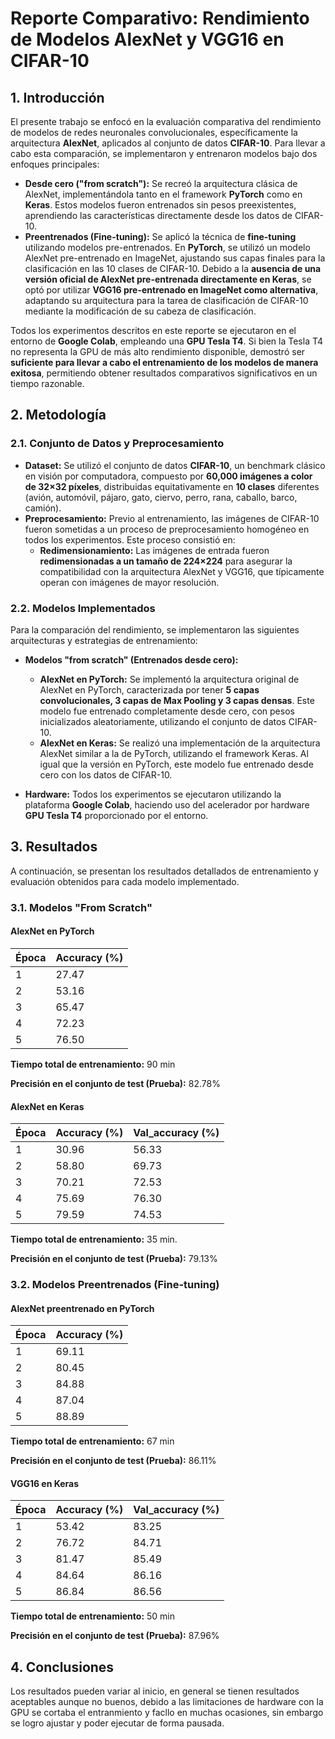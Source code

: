 # Reporte Comparativo: Rendimiento de Modelos AlexNet y VGG16 en CIFAR-10

## 1. Introducción

El presente trabajo se enfocó en la evaluación comparativa del rendimiento de modelos de redes neuronales convolucionales, específicamente la arquitectura **AlexNet**, aplicados al conjunto de datos **CIFAR-10**.  Para llevar a cabo esta comparación, se implementaron y entrenaron modelos bajo dos enfoques principales:

*   **Desde cero ("from scratch"):**  Se recreó la arquitectura clásica de AlexNet, implementándola tanto en el framework **PyTorch** como en **Keras**. Estos modelos fueron entrenados sin pesos preexistentes, aprendiendo las características directamente desde los datos de CIFAR-10.
*   **Preentrenados (Fine-tuning):** Se aplicó la técnica de **fine-tuning** utilizando modelos pre-entrenados. En **PyTorch**, se utilizó un modelo AlexNet pre-entrenado en ImageNet, ajustando sus capas finales para la clasificación en las 10 clases de CIFAR-10.  Debido a la **ausencia de una versión oficial de AlexNet pre-entrenada directamente en Keras**, se optó por utilizar **VGG16 pre-entrenado en ImageNet como alternativa**, adaptando su arquitectura para la tarea de clasificación de CIFAR-10 mediante la modificación de su cabeza de clasificación.

Todos los experimentos descritos en este reporte se ejecutaron en el entorno de **Google Colab**, empleando una **GPU Tesla T4**. Si bien la Tesla T4 no representa la GPU de más alto rendimiento disponible, demostró ser **suficiente para llevar a cabo el entrenamiento de los modelos de manera exitosa**, permitiendo obtener resultados comparativos significativos en un tiempo razonable.

## 2. Metodología

### 2.1. Conjunto de Datos y Preprocesamiento

*   **Dataset:** Se utilizó el conjunto de datos **CIFAR-10**, un benchmark clásico en visión por computadora, compuesto por **60,000 imágenes a color de 32×32 píxeles**, distribuidas equitativamente en **10 clases** diferentes (avión, automóvil, pájaro, gato, ciervo, perro, rana, caballo, barco, camión).
*   **Preprocesamiento:** Previo al entrenamiento, las imágenes de CIFAR-10 fueron sometidas a un proceso de preprocesamiento homogéneo en todos los experimentos. Este proceso consistió en:
    *   **Redimensionamiento:**  Las imágenes de entrada fueron **redimensionadas a un tamaño de 224×224** para asegurar la compatibilidad con la arquitectura AlexNet y VGG16, que típicamente operan con imágenes de mayor resolución.
### 2.2. Modelos Implementados

Para la comparación del rendimiento, se implementaron las siguientes arquitecturas y estrategias de entrenamiento:

*   **Modelos "from scratch" (Entrenados desde cero):**
    *   **AlexNet en PyTorch:** Se implementó la arquitectura original de AlexNet en PyTorch, caracterizada por tener **5 capas convolucionales, 3 capas de Max Pooling y 3 capas densas**. Este modelo fue entrenado completamente desde cero, con pesos inicializados aleatoriamente, utilizando el conjunto de datos CIFAR-10.
    *   **AlexNet en Keras:**  Se realizó una implementación de la arquitectura AlexNet similar a la de PyTorch, utilizando el framework Keras.  Al igual que la versión en PyTorch, este modelo fue entrenado desde cero con los datos de CIFAR-10.


*   **Hardware:** Todos los experimentos se ejecutaron utilizando la plataforma **Google Colab**, haciendo uso del acelerador por hardware **GPU Tesla T4** proporcionado por el entorno.

## 3. Resultados

A continuación, se presentan los resultados detallados de entrenamiento y evaluación obtenidos para cada modelo implementado.

### 3.1. Modelos "From Scratch"

#### AlexNet en PyTorch

| Época | Accuracy (%) |
|-------|--------------|
| 1     | 27.47        |
| 2     | 53.16        |
| 3     | 65.47        |
| 4     | 72.23        |
| 5     | 76.50        |

**Tiempo total de entrenamiento:** 90 min

**Precisión en el conjunto de test (Prueba):** 82.78%

#### AlexNet en Keras

| Época | Accuracy (%) | Val_accuracy (%) |
|-------|--------------|-----------------|
| 1     | 30.96        | 56.33           |
| 2     | 58.80        | 69.73           |
| 3     | 70.21        | 72.53           |
| 4     | 75.69        | 76.30           |
| 5     | 79.59        | 74.53           |


**Tiempo total de entrenamiento:** 35 min.

**Precisión en el conjunto de test (Prueba):** 79.13%

### 3.2. Modelos Preentrenados (Fine-tuning)

#### AlexNet preentrenado en PyTorch

| Época | Accuracy (%) |
|-------|--------------|
| 1     | 69.11        |
| 2     | 80.45        |
| 3     | 84.88        |
| 4     | 87.04        |
| 5     | 88.89        |


**Tiempo total de entrenamiento:**  67 min

**Precisión en el conjunto de test (Prueba):** 86.11%

#### VGG16 en Keras

| Época | Accuracy (%) | Val_accuracy (%) |
|-------|--------------|-----------------|
| 1     | 53.42        | 83.25           |
| 2     | 76.72        | 84.71           |
| 3     | 81.47        | 85.49           |
| 4     | 84.64        | 86.16           |
| 5     | 86.84        | 86.56           |

**Tiempo total de entrenamiento:** 50 min

**Precisión en el conjunto de test (Prueba):** 87.96%


## 4. Conclusiones

Los resultados pueden variar al inicio, en general se tienen resultados aceptables aunque no buenos, debido a las limitaciones de hardware con la GPU se cortaba el entranmiento y facllo en muchas ocasiones, sin embargo se logro ajustar y poder ejecutar de forma pausada.
